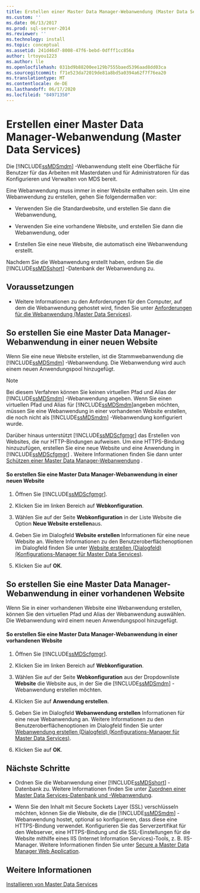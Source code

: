 ```yaml
---
title: Erstellen einer Master Data Manager-Webanwendung (Master Data Services) | Microsoft-Dokumentation
ms.custom: ''
ms.date: 06/13/2017
ms.prod: sql-server-2014
ms.reviewer: ''
ms.technology: install
ms.topic: conceptual
ms.assetid: 241d46d7-8008-47f6-bebd-0dfff1cc856a
author: lrtoyou1223
ms.author: lle
ms.openlocfilehash: 031bd9b88200ee129b7555baed5396aad8dd03ca
ms.sourcegitcommit: f71e523da72019de81a8bd5a0394a62f7f76ea20
ms.translationtype: MT
ms.contentlocale: de-DE
ms.lasthandoff: 06/17/2020
ms.locfileid: "84971350"
---
```

# <a name="create-a-master-data-manager-web-application-master-data-services"></a>Erstellen einer Master Data Manager-Webanwendung (Master Data Services)
  Die [!INCLUDE[ssMDSmdm](../../includes/ssmdsmdm-md.md)] -Webanwendung stellt eine Oberfläche für Benutzer für das Arbeiten mit Masterdaten und für Administratoren für das Konfigurieren und Verwalten von MDS bereit.  
  
 Eine Webanwendung muss immer in einer Website enthalten sein. Um eine Webanwendung zu erstellen, gehen Sie folgendermaßen vor:  
  
-   Verwenden Sie die Standardwebsite, und erstellen Sie dann die Webanwendung,  
  
-   Verwenden Sie eine vorhandene Website, und erstellen Sie dann die Webanwendung, oder  
  
-   Erstellen Sie eine neue Website, die automatisch eine Webanwendung erstellt.  
  
 Nachdem Sie die Webanwendung erstellt haben, ordnen Sie die [!INCLUDE[ssMDSshort](../../includes/ssmdsshort-md.md)] -Datenbank der Webanwendung zu.  
  
## <a name="prerequisites"></a>Voraussetzungen  
  
-   Weitere Informationen zu den Anforderungen für den Computer, auf dem die Webanwendung gehostet wird, finden Sie unter [Anforderungen für die Webanwendung &#40;Master Data Services&#41;](web-application-requirements-master-data-services.md).  
  
## <a name="to-create-a-master-data-manager-web-application-in-a-new-website"></a>So erstellen Sie eine Master Data Manager-Webanwendung in einer neuen Website  
 Wenn Sie eine neue Website erstellen, ist die Stammwebanwendung die [!INCLUDE[ssMDSmdm](../../includes/ssmdsmdm-md.md)] -Webanwendung. Die Webanwendung wird auch einem neuen Anwendungspool hinzugefügt.  
  
> [!NOTE]  
>  Bei diesem Verfahren können Sie keinen virtuellen Pfad und Alias der [!INCLUDE[ssMDSmdm](../../includes/ssmdsmdm-md.md)] -Webanwendung angeben. Wenn Sie einen virtuellen Pfad und Alias für [!INCLUDE[ssMDSmdm](../../includes/ssmdsmdm-md.md)]angeben möchten, müssen Sie eine Webanwendung in einer vorhandenen Website erstellen, die noch nicht als [!INCLUDE[ssMDSmdm](../../includes/ssmdsmdm-md.md)] -Webanwendung konfiguriert wurde.  
  
 Darüber hinaus unterstützt [!INCLUDE[ssMDScfgmgr](../../includes/ssmdscfgmgr-md.md)] das Erstellen von Websites, die nur HTTP-Bindungen aufweisen. Um eine HTTPS-Bindung hinzuzufügen, erstellen Sie eine neue Website und eine Anwendung in [!INCLUDE[ssMDScfgmgr](../../includes/ssmdscfgmgr-md.md)] . Weitere Informationen finden Sie dann unter [Schützen einer Master Data Manager-Webanwendung](secure-a-master-data-manager-web-application.md) .  
  
#### <a name="to-create-a-master-data-manager-web-application-in-a-new-website"></a>So erstellen Sie eine Master Data Manager-Webanwendung in einer neuen Website  
  
1.  Öffnen Sie [!INCLUDE[ssMDScfgmgr](../../includes/ssmdscfgmgr-md.md)].  
  
2.  Klicken Sie im linken Bereich auf **Webkonfiguration**.  
  
3.  Wählen Sie auf der Seite **Webkonfiguration** in der Liste Website die Option **Neue Website erstellen**aus.  
  
4.  Geben Sie im Dialogfeld **Website erstellen** Informationen für eine neue Website an. Weitere Informationen zu den Benutzeroberflächenoptionen im Dialogfeld finden Sie unter [Website erstellen (Dialogfeld) &#40;Konfigurations-Manager für Master Data Services&#41;](../create-website-dialog-box-master-data-services-configuration-manager.md).  
  
5.  Klicken Sie auf **OK**.  
  
## <a name="to-create-a-master-data-manager-web-application-in-an-existing-website"></a>So erstellen Sie eine Master Data Manager-Webanwendung in einer vorhandenen Website  
 Wenn Sie in einer vorhandenen Website eine Webanwendung erstellen, können Sie den virtuellen Pfad und Alias der Webanwendung auswählen. Die Webanwendung wird einem neuen Anwendungspool hinzugefügt.  
  
#### <a name="to-create-a-master-data-manager-web-application-in-an-existing-website"></a>So erstellen Sie eine Master Data Manager-Webanwendung in einer vorhandenen Website  
  
1.  Öffnen Sie [!INCLUDE[ssMDScfgmgr](../../includes/ssmdscfgmgr-md.md)].  
  
2.  Klicken Sie im linken Bereich auf **Webkonfiguration**.  
  
3.  Wählen Sie auf der Seite **Webkonfiguration** aus der Dropdownliste **Website** die Website aus, in der Sie die [!INCLUDE[ssMDSmdm](../../includes/ssmdsmdm-md.md)] -Webanwendung erstellen möchten.  
  
4.  Klicken Sie auf **Anwendung erstellen**.  
  
5.  Geben Sie im Dialogfeld **Webanwendung erstellen** Informationen für eine neue Webanwendung an. Weitere Informationen zu den Benutzeroberflächenoptionen im Dialogfeld finden Sie unter [Webanwendung erstellen (Dialogfeld) &#40;Konfigurations-Manager für Master Data Services&#41;](../create-web-application-dialog-box-master-data-services-configuration-manager.md).  
  
6.  Klicken Sie auf **OK**.  
  
## <a name="next-steps"></a>Nächste Schritte  
  
-   Ordnen Sie die Webanwendung einer [!INCLUDE[ssMDSshort](../../includes/ssmdsshort-md.md)] -Datenbank zu. Weitere Informationen finden Sie unter [Zuordnen einer Master Data Services-Datenbank und -Webanwendung](associate-a-master-data-services-database-and-web-application.md).  
  
-   Wenn Sie den Inhalt mit Secure Sockets Layer (SSL) verschlüsseln möchten, können Sie die Website, die die [!INCLUDE[ssMDSmdm](../../includes/ssmdsmdm-md.md)] -Webanwendung hostet, optional so konfigurieren, dass diese eine HTTPS-Bindung verwendet. Konfigurieren Sie das Serverzertifikat für den Webserver, eine HTTPS-Bindung und die SSL-Einstellungen für die Website mithilfe eines IIS (Internet Information Services)-Tools, z. B. IIS-Manager. Weitere Informationen finden Sie unter [Secure a Master Data Manager Web Application](secure-a-master-data-manager-web-application.md).  
  
## <a name="see-also"></a>Weitere Informationen  
 [Installieren von Master Data Services](install-master-data-services.md)  
  
  
